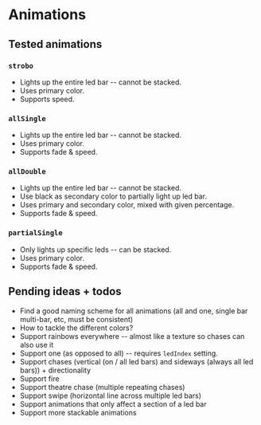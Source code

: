 # Animations

## Tested animations

### `strobo`

- Lights up the entire led bar -- cannot be stacked.
- Uses primary color.
- Supports speed.

### `allSingle`

- Lights up the entire led bar -- cannot be stacked.
- Uses primary color.
- Supports fade & speed.

### `allDouble`

- Lights up the entire led bar -- cannot be stacked.
- Use black as secondary color to partially light up led bar.
- Uses primary and secondary color, mixed with given percentage.
- Supports fade & speed.

### `partialSingle`

- Only lights up specific leds -- can be stacked.
- Uses primary color.
- Supports fade & speed.

## Pending ideas + todos

- Find a good naming scheme for all animations (all and one, single bar multi-bar, etc, must be consistent)
- How to tackle the different colors?
- Support rainbows everywhere -- almost like a texture so chases can also use it
- Support one (as opposed to all) -- requires `ledIndex` setting.
- Support chases (vertical (on / all led bars) and sideways (always all led bars)) + directionality
- Support fire
- Support theatre chase (multiple repeating chases)
- Support swipe (horizontal line across multiple led bars)
- Support animations that only affect a section of a led bar
- Support more stackable animations
